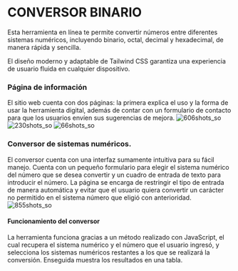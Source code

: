 # CONVERSOR BINARIO
Esta herramienta en línea te permite convertir números entre diferentes sistemas numéricos, incluyendo binario, octal, decimal y hexadecimal, de manera rápida y sencilla.

El diseño moderno y adaptable de Tailwind CSS garantiza una experiencia de usuario fluida en cualquier dispositivo.

### Página de información
El sitio web cuenta con dos páginas: la primera explica el uso y la forma de usar la herramienta digital, además de contar con un formulario de contacto para que los usuarios envíen sus sugerencias de mejora.
![606shots_so](https://github.com/DahbOne1/ConversorBinario/assets/108157760/b6633944-1355-46f7-b334-a3b51ccbe813)
![230shots_so](https://github.com/DahbOne1/ConversorBinario/assets/108157760/9170ceec-b1b7-48e3-994f-46a59221d366)
![66shots_so](https://github.com/DahbOne1/ConversorBinario/assets/108157760/8614c4ad-632d-4b29-89e7-107e5a6b9f03)

### Conversor de sistemas numéricos.
El conversor cuenta con una interfaz sumamente intuitiva para su fácil manejo. Cuenta con un pequeño formulario para elegir el sistema numérico del número que se desea convertir y un cuadro de entrada de texto para introducir el número. La página se encarga de restringir el tipo de entrada de manera automática y evitar que el usuario quiera convertir un carácter no permitido en el sistema número que eligió con anterioridad.
![855shots_so](https://github.com/DahbOne1/ConversorBinario/assets/108157760/5a0bc226-7732-4439-9235-c8e390410e86)

#### Funcionamiento del conversor
La herramienta funciona gracias a un método realizado con JavaScript, el cual recupera el sistema numérico y el número que el usuario ingresó, y selecciona los sistemas numéricos restantes a los que se realizará la conversión. Enseguida muestra los resultados en una tabla.

